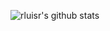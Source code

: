 ![rluisr's github stats](https://github-readme-stats.vercel.app/api?username=rluisr&count_private=true&show_icons=true)
